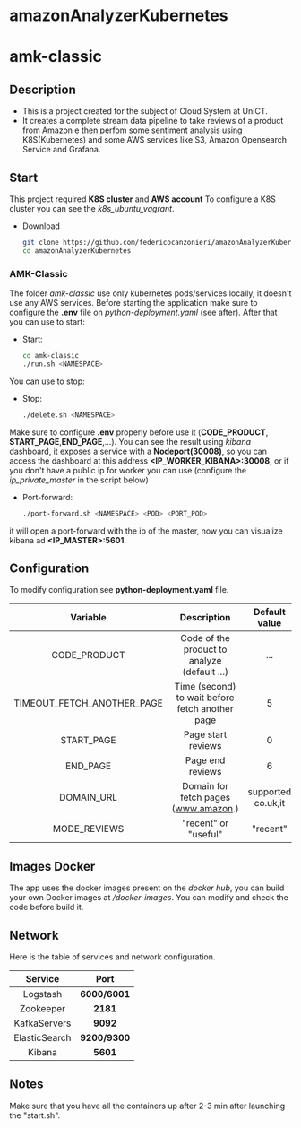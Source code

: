 # amazonAnalyzerKubernetes
# amk-classic


## Description

- This is a project created for the subject of Cloud System  at UniCT.
- It creates a complete stream data pipeline to take reviews of a product from Amazon e then perfom some sentiment analysis using K8S(Kubernetes) and some AWS services like S3, Amazon Opensearch Service and Grafana.



## Start

This project required **K8S cluster** and **AWS account**
To configure a K8S cluster you can see the *k8s_ubuntu_vagrant*.
- Download
  ```bash
  git clone https://github.com/federicocanzonieri/amazonAnalyzerKubernetes.git
  cd amazonAnalyzerKubernetes
  ```
### AMK-Classic
The folder *amk-classic* use only kubernetes pods/services locally, it doesn't use any AWS services. 
Before starting the application make sure to configure the **.env** file on *python-deployment.yaml* (see after).
After that you can use to start:
- Start:
  ```bash
  cd amk-classic
  ./run.sh <NAMESPACE>
  ```
You can use to stop:
- Stop:
  ```bash
  ./delete.sh <NAMESPACE>
  ```
Make sure to configure **.env** properly before use it (**CODE\_PRODUCT**, **START\_PAGE**,**END\_PAGE**,...).
You can see the result using *kibana* dashboard, it exposes a service with a **Nodeport(30008)**, so you can access the dashboard at this address **<IP_WORKER_KIBANA>:30008**, or if you don't have a public ip for worker you can use (configure the *ip_private_master* in the script below)
- Port-forward:
  ```bash
  ./port-forward.sh <NAMESPACE> <POD> <PORT_POD>
  ```
it will open a port-forward with the ip of the master, now you can visualize kibana ad **<IP_MASTER>:5601**.


## Configuration

To modify configuration see **python-deployment.yaml** file.

| Variable| Description |Default value|
| :-: | :-: |:-:|
|CODE_PRODUCT| Code of the product to analyze (default ...) | ... |
|TIMEOUT_FETCH_ANOTHER_PAGE|Time (second) to wait before fetch another page | 5 |
|START_PAGE |Page start reviews |0 |
|END_PAGE|Page end reviews | 6 |
|DOMAIN_URL| Domain for fetch pages (www.amazon.) | supported co.uk,it  |
|MODE_REVIEWS| "recent" or "useful" | "recent"  |


## Images Docker

The app uses the docker images present on the *docker hub*, you can build your own Docker images at */docker-images*. You can modify and check the code before build it.

## Network

Here is the table of services and network configuration.

| Service|Port |
| :-: |:-:|  
|Logstash |**6000/6001**
|Zookeeper|**2181**
|KafkaServers   |**9092**
|ElasticSearch   |**9200/9300**
|Kibana  |**5601**


## Notes
Make sure that you have all the containers up after 2-3 min after launching the "start.sh".